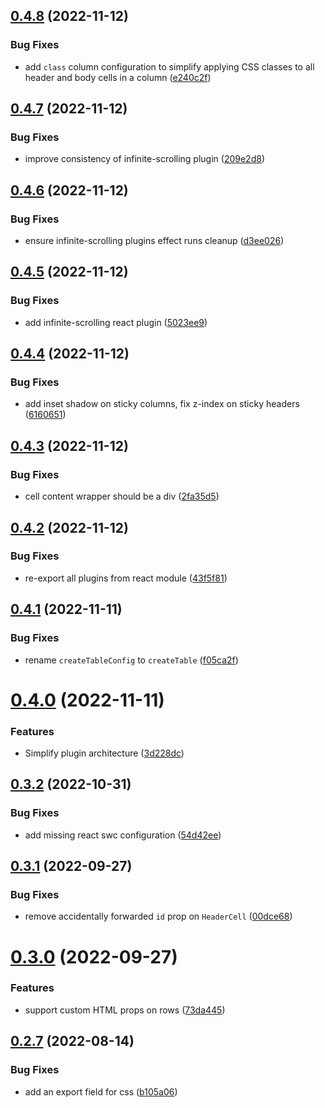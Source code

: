 ## [0.4.8](https://github.com/erictooth/leantable/compare/v0.4.7...v0.4.8) (2022-11-12)


### Bug Fixes

* add `class` column configuration to simplify applying CSS classes to all header and body cells in a column ([e240c2f](https://github.com/erictooth/leantable/commit/e240c2f25eda646b525b2557ec31fa0ccff3e47a))

## [0.4.7](https://github.com/erictooth/leantable/compare/v0.4.6...v0.4.7) (2022-11-12)


### Bug Fixes

* improve consistency of infinite-scrolling plugin ([209e2d8](https://github.com/erictooth/leantable/commit/209e2d85dea7c1487f0b7d3f74a683d3b9e8297e))

## [0.4.6](https://github.com/erictooth/leantable/compare/v0.4.5...v0.4.6) (2022-11-12)


### Bug Fixes

* ensure infinite-scrolling plugins effect runs cleanup ([d3ee026](https://github.com/erictooth/leantable/commit/d3ee026dd27638d013f48e5aa3e84a8810df84cf))

## [0.4.5](https://github.com/erictooth/leantable/compare/v0.4.4...v0.4.5) (2022-11-12)


### Bug Fixes

* add infinite-scrolling react plugin ([5023ee9](https://github.com/erictooth/leantable/commit/5023ee95d2be6971c0986e1ae30dbe49b7b0b9c9))

## [0.4.4](https://github.com/erictooth/leantable/compare/v0.4.3...v0.4.4) (2022-11-12)


### Bug Fixes

* add inset shadow on sticky columns, fix z-index on sticky headers ([6160651](https://github.com/erictooth/leantable/commit/61606510effdfac92e2fd69d744b20c985b2620a))

## [0.4.3](https://github.com/erictooth/leantable/compare/v0.4.2...v0.4.3) (2022-11-12)


### Bug Fixes

* cell content wrapper should be a div ([2fa35d5](https://github.com/erictooth/leantable/commit/2fa35d5ab8f5b766213ecbb0b1cb76d91902c7c3))

## [0.4.2](https://github.com/erictooth/leantable/compare/v0.4.1...v0.4.2) (2022-11-12)


### Bug Fixes

* re-export all plugins from react module ([43f5f81](https://github.com/erictooth/leantable/commit/43f5f81598815f32d53dd90137fcc94b84e1ba3b))

## [0.4.1](https://github.com/erictooth/leantable/compare/v0.4.0...v0.4.1) (2022-11-11)


### Bug Fixes

* rename `createTableConfig` to `createTable` ([f05ca2f](https://github.com/erictooth/leantable/commit/f05ca2fc012ab10a0239d5fbd96bf7748b4d727c))

# [0.4.0](https://github.com/erictooth/leantable/compare/v0.3.2...v0.4.0) (2022-11-11)


### Features

* Simplify plugin architecture ([3d228dc](https://github.com/erictooth/leantable/commit/3d228dc8c432b19face2f3114dbafbf003ae8806))

## [0.3.2](https://github.com/erictooth/leantable/compare/v0.3.1...v0.3.2) (2022-10-31)


### Bug Fixes

* add missing react swc configuration ([54d42ee](https://github.com/erictooth/leantable/commit/54d42ee36690af7f3b8d9af2839eb99133ceae52))

## [0.3.1](https://github.com/erictooth/leantable/compare/v0.3.0...v0.3.1) (2022-09-27)


### Bug Fixes

* remove accidentally forwarded `id` prop on `HeaderCell` ([00dce68](https://github.com/erictooth/leantable/commit/00dce685a22aacc12daa42482e9670168966a9fb))

# [0.3.0](https://github.com/erictooth/leantable/compare/v0.2.7...v0.3.0) (2022-09-27)


### Features

* support custom HTML props on rows ([73da445](https://github.com/erictooth/leantable/commit/73da44578c61cbb3d6f718007743fecfca6fb41b))

## [0.2.7](https://github.com/erictooth/leantable/compare/v0.2.6...v0.2.7) (2022-08-14)


### Bug Fixes

* add an export field for css ([b105a06](https://github.com/erictooth/leantable/commit/b105a069db3ba40b2fea03463b66e8ba1885d0b1))
